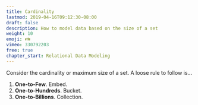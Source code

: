 ```yaml
---
title: Cardinality 
lastmod: 2019-04-16T09:12:30-08:00
draft: false
description: How to model data based on the size of a set
weight: 10
emoji: 👪
vimeo: 330792203
free: true
chapter_start: Relational Data Modeling 
---
```


Consider the cardinality or maximum size of a set. A loose rule to follow is...

1. **One-to-Few**. Embed. 
1. **One-to-Hundreds**. Bucket. 
1. **One-to-Billions**. Collection. 
